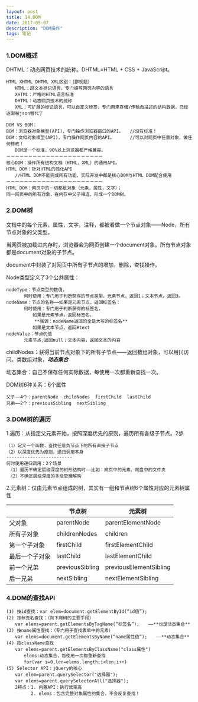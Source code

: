 ```yaml
---
layout: post
title: 14.DOM
date: 2017-09-07
description: "DOM操作"
tags: 笔记   
---
```


### 1.DOM概述
DHTML：动态网页技术的统称。DHTML=HTML + CSS + JavaScript。

```
HTML XHTML DHTML XML区别：（鄙视题）
　　HTML：超文本标记语言，专门编写网页内容的语言
　　XHTML：严格的HTML语言标准
　　DHTML：动态网页技术的统称
　　XML：可扩展的标记语言，可以自定义标签，专门用来存储/传输自描述的结构数据，已经逐渐被json替代了
```
```
DOM VS BOM：
BOM：浏览器对象模型(API)，专门操作浏览器窗口的API。　　//没有标准！
DOM：文档对象模型(API)，专门操作网页内容的API。　　　　//可以对网页中任意对象，做任何修改！
　　DOM是一个标准，90%以上浏览器都严格兼容。
－－－－－－－－－－－－－－－－－－－－－－
核心DOM：操作所有结构文档（HTML、XML）的通用API。
HTML DOM：针对HTML的简化API
　　//HTML DOM不能完成所有功能，实际开发中都是核心DOM与HTML DOM配合使用
－－－－－－－－－－－－－－－－－－－－－－
HTML DOM：网页中的一切都是对象（元素，属性，文字）；
同一网页中的所有对象，在内存中父子相连，形成一个DOM树。

```

### 2.DOM树

文档中的每个元素，属性，文字，注释，都被看做一个节点对象——Node，所有节点对象的父类型。

当网页被加载进内存时，浏览器会为网页创建一个document对象。所有节点对象都是document对象的子节点。

document中封装了对网页中所有子节点的增加，删除，查找操作。

Node类型定义了3个公共属性：
```
nodeType：节点类型的数值，
　　　　何时使用：专门用于判断获得的节点类型，元素节点，返回1；文本节点，返回3。
nodeName：节点的名称——如果是元素节点，返回标签名：
　　　　何时使用：专门用于判断获得的标签名，
　　　　　　如果是元素节点，返回标签名，
	　　　　**强调：nodeName返回的全是大写的标签名**
　　　　　　如果是文本节点，返回#text
nodeValue：节点的值
　　　　元素节点,返回null；文本内容，返回文本的内容
```

childNodes：获得当前节点对象下的所有子节点——返回数组对象，可以用[i]访问。类数组对象，***动态集合***

动态集合：自己不保存任何实际数据，每使用一次都重新查找一次。

DOM树6种关系：6个属性
```
父子——4个：parentNode  childNodes  firstChild  lastChild
兄弟——2个：previousSibling  nextSibling
```

### 3.DOM树的遍历
1.遍历：从指定父元素开始，按照深度优先的原则，遍历所有各级子节点。2步
```
（1）定义一个函数，查找任意负节点下的所有直接子节点
（2）以深度优先为原则，递归调用本身
-------------------------
何时使用递归调用：2个场景
　（1）遍历不确定层级深度的树形结构时——比如：网页中的元素、网盘中的文件夹
　（2）不确定层级深度的多级管理解构
```

2.元素树：仅由元素节点组成的树，其实有一组和节点树6个属性对应的元素树属性

||节点树|元素树
-|-|-
父对象|parentNode|parentElementNode
所有子对象|childrenNodes|children
第一个子对象|firstChild	|firstElementChild
最后一个子对象|lastChild|lastElementChild
前一个兄弟|previousSibling|previousElementSibling
后一兄弟|nextSibling	|nextElementSibling


### 4.DOM的查找API
```
(1) 按id查找：var elem=document.getElementById(“id值”);
(2) 按标签名查找：（向下爬树的主要手段）
　　var elems=parent.getElementsByTagName(“标签名”);　　——**也是动态集合**
(3) 按name属性查找：（专门用于查找表单中的元素）
　　var elems=document.getElementsByName(“name属性值”);　　——**动态集合**
(4) 按className查找
　　var elems=parent.getElementsByClassName("class属性")
　　　　elems:动态集合，每使用一次都重新查找
　　　　for(var i=0,len=elems.length;i<len;i++)
(5) Selector API：jQuery的核心
　　var elem=parent.querySelector("选择器");
　　var elems=parent.querySelectorAll("选择器");
　　2特点：1. 内置API：执行效率高
　　　　　 2. elems：包含完整对象属性的集合，不会反复查找！
```